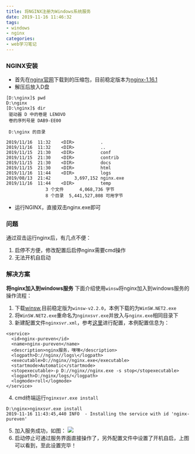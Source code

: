 ```yaml
---
title: 将NGINX注册为Windows系统服务
date: 2019-11-16 11:46:32
tags:
- windows
- nginx
categories:
- web学习笔记
---
```


### NGINX安装 ###

- 首先在[nginx官网](https://www.nginx.com/)下载到的压缩包，目前稳定版本为[nginx-1.16.1](https://nginx.org/download/nginx-1.16.1.zip)
- 解压后放入D盘
```text
[D:\nginx]$ pwd
D:\nginx
[D:\nginx]$ dir
 驱动器 D 中的卷是 LENOVO
 卷的序列号是 DAB9-EE00

 D:\nginx 的目录

2019/11/16  11:32    <DIR>          .
2019/11/16  11:32    <DIR>          ..
2019/11/15  21:30    <DIR>          conf
2019/11/15  21:30    <DIR>          contrib
2019/11/15  21:30    <DIR>          docs
2019/11/15  21:30    <DIR>          html
2019/11/16  11:44    <DIR>          logs
2019/08/13  21:42         3,697,152 nginx.exe
2019/11/16  11:44    <DIR>          temp
               3 个文件      4,068,736 字节
               8 个目录  5,441,527,808 可用字节
```
- 运行NGINX，直接双击nginx.exe即可

<!-- more -->

### 问题 ###

通过双击运行nginx后，有几点不便：
1. 启停不方便，修改配置后启停nginx需要cmd操作
2. 无法开机自启动

### 解决方案 ###

**将nginx加入到windows服务**
下面介绍使用<code>winsw</code>将nginx加入到windows服务的操作流程：
1. 下载[winsw](https://github.com/kohsuke/winsw/releases/tag/winsw-v2.2.0),目前稳定版为<code>winsw-v2.2.0</code>，本例下载的为<code>WinSW.NET2.exe</code>
2. 将<code>WinSW.NET2.exe</code>重命名为<code>nginxsvr.exe</code>并放入与<code>nginx.exe</code>相同目录下
3. 新建配置文件<code>nginxsvr.xml</code>，参考[这里](https://github.com/kohsuke/winsw/blob/master/doc/xmlConfigFile.md)进行配置，本例配置信息为：
```text
<service>
  <id>nginx-pureven</id>
  <name>nginx-pureven</name>
  <description>nginx服务，嘿嘿</description>
  <logpath>D://nginx//logs\</logpath>
  <executable>D://nginx//nginx.exe</executable>
  <startmode>Automatic</startmode>
  <stopexecutable>-p D://nginx//nginx.exe -s stop</stopexecutable>
  <logpath>D:/nginx/logs/</logpath>
  <logmode>roll</logmode>
</service>
```
4. cmd终端运行<code>nginxsvr.exe install</code>
```text
D:\nginx>nginxsvr.exe install
2019-11-16 11:43:45,440 INFO  - Installing the service with id 'nginx-pureven'
```
5. 加入服务成功，如图：
![](windows_nginx_svr/20191116135032.png)
6. 启动停止可通过服务界面直接操作了，另外配置文件中设置了开机自启，上图可以看到，至此设置完毕！
